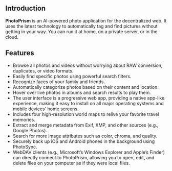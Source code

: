 ## Introduction

**PhotoPrism** is an AI-powered photo application for the decentralized web. It uses the latest technology to automatically tag and find pictures without getting in your way. You can run it at home, on a private server, or in the cloud.

## Features

- Browse all photos and videos without worrying about RAW conversion, duplicates, or video formats.
- Easily find specific photos using powerful search filters.
- Recognize faces of your family and friends.
- Automatically categorize photos based on their content and location.
- Hover over live photos in albums and search results to play them.
- The user interface is a progressive web app, providing a native app-like experience, making it easy to install on all major operating systems and mobile devices' home screens.
- Includes four high-resolution world maps to relive your favorite travel memories.
- Extract and merge metadata from Exif, XMP, and other sources (e.g., Google Photos).
- Search for more image attributes such as color, chroma, and quality.
- Securely back up iOS and Android phones in the background using PhotoSync.
- WebDAV clients (e.g., Microsoft’s Windows Explorer and Apple’s Finder) can directly connect to PhotoPrism, allowing you to open, edit, and delete files on your computer as if they were local files.
